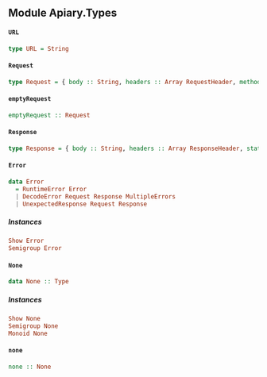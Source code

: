## Module Apiary.Types

#### `URL`

``` purescript
type URL = String
```

#### `Request`

``` purescript
type Request = { body :: String, headers :: Array RequestHeader, method :: Method, url :: URL }
```

#### `emptyRequest`

``` purescript
emptyRequest :: Request
```

#### `Response`

``` purescript
type Response = { body :: String, headers :: Array ResponseHeader, status :: StatusCode }
```

#### `Error`

``` purescript
data Error
  = RuntimeError Error
  | DecodeError Request Response MultipleErrors
  | UnexpectedResponse Request Response
```

##### Instances
``` purescript
Show Error
Semigroup Error
```

#### `None`

``` purescript
data None :: Type
```

##### Instances
``` purescript
Show None
Semigroup None
Monoid None
```

#### `none`

``` purescript
none :: None
```


